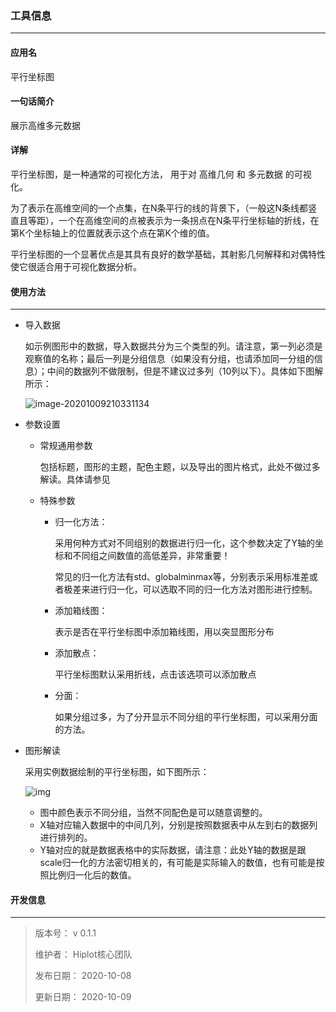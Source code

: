 ### 工具信息 

---

#### 应用名

平行坐标图



#### 一句话简介

展示高维多元数据



#### 详解

平行坐标图，是一种通常的可视化方法， 用于对 高维几何 和 多元数据 的可视化。

为了表示在高维空间的一个点集，在N条平行的线的背景下，（一般这N条线都竖直且等距），一个在高维空间的点被表示为一条拐点在N条平行坐标轴的折线，在第K个坐标轴上的位置就表示这个点在第K个维的值。

平行坐标图的一个显著优点是其具有良好的数学基础，其射影几何解释和对偶特性使它很适合用于可视化数据分析。



#### 使用方法

---

- 导入数据

  如示例图形中的数据，导入数据共分为三个类型的列。请注意，第一列必须是观察值的名称；最后一列是分组信息（如果没有分组，也请添加同一分组的信息）；中间的数据列不做限制，但是不建议过多列（10列以下）。具体如下图解所示：

  ![image-20201009210331134](https://s1.ax1x.com/2020/10/09/0ryhJe.png)

- 参数设置

  - 常规通用参数

    包括标题，图形的主题，配色主题，以及导出的图片格式，此处不做过多解读。具体请参见

    [Hiplot官方使用说明]: https://hiplot-academic.com/docs/

  - 特殊参数

    - 归一化方法：

      采用何种方式对不同组别的数据进行归一化，这个参数决定了Y轴的坐标和不同组之间数值的高低差异，非常重要！

      常见的归一化方法有std、globalminmax等，分别表示采用标准差或者极差来进行归一化，可以选取不同的归一化方法对图形进行控制。

    - 添加箱线图：

      表示是否在平行坐标图中添加箱线图，用以突显图形分布

    - 添加散点：

      平行坐标图默认采用折线，点击该选项可以添加散点

    - 分面：

      如果分组过多，为了分开显示不同分组的平行坐标图，可以采用分面的方法。

- 图形解读

  采用实例数据绘制的平行坐标图，如下图所示：

  ![img](https://s1.ax1x.com/2020/10/09/0rc3Bq.png)

  - 图中颜色表示不同分组，当然不同配色是可以随意调整的。
  - X轴对应输入数据中的中间几列，分别是按照数据表中从左到右的数据列进行排列的。
  - Y轴对应的就是数据表格中的实际数据，请注意：此处Y轴的数据是跟scale归一化的方法密切相关的，有可能是实际输入的数值，也有可能是按照比例归一化后的数值。



#### 开发信息

---

> 版本号： v 0.1.1
>
> 维护者： Hiplot核心团队
>
> 发布日期： 2020-10-08
>
> 更新日期： 2020-10-09